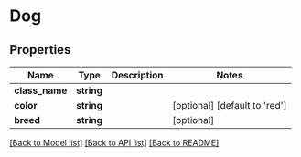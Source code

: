 # Dog

## Properties
Name | Type | Description | Notes
------------ | ------------- | ------------- | -------------
**class_name** | **string** |  | 
**color** | **string** |  | [optional] [default to 'red']
**breed** | **string** |  | [optional] 

[[Back to Model list]](../README.md#documentation-for-models) [[Back to API list]](../README.md#documentation-for-api-endpoints) [[Back to README]](../README.md)



